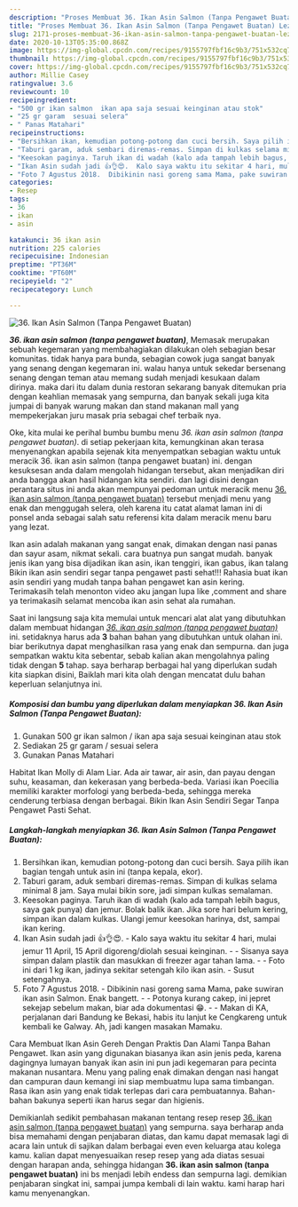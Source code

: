```yaml
---
description: "Proses Membuat 36. Ikan Asin Salmon (Tanpa Pengawet Buatan) Lezat"
title: "Proses Membuat 36. Ikan Asin Salmon (Tanpa Pengawet Buatan) Lezat"
slug: 2171-proses-membuat-36-ikan-asin-salmon-tanpa-pengawet-buatan-lezat
date: 2020-10-13T05:35:00.868Z
image: https://img-global.cpcdn.com/recipes/9155797fbf16c9b3/751x532cq70/36-ikan-asin-salmon-tanpa-pengawet-buatan-foto-resep-utama.jpg
thumbnail: https://img-global.cpcdn.com/recipes/9155797fbf16c9b3/751x532cq70/36-ikan-asin-salmon-tanpa-pengawet-buatan-foto-resep-utama.jpg
cover: https://img-global.cpcdn.com/recipes/9155797fbf16c9b3/751x532cq70/36-ikan-asin-salmon-tanpa-pengawet-buatan-foto-resep-utama.jpg
author: Millie Casey
ratingvalue: 3.6
reviewcount: 10
recipeingredient:
- "500 gr ikan salmon  ikan apa saja sesuai keinginan atau stok"
- "25 gr garam  sesuai selera"
- " Panas Matahari"
recipeinstructions:
- "Bersihkan ikan, kemudian potong-potong dan cuci bersih. Saya pilih ikan bagian tengah untuk asin ini (tanpa kepala, ekor)."
- "Taburi garam, aduk sembari diremas-remas. Simpan di kulkas selama minimal 8 jam. Saya mulai bikin sore, jadi simpan kulkas semalaman."
- "Keesokan paginya. Taruh ikan di wadah (kalo ada tampah lebih bagus, saya gak punya) dan jemur. Bolak balik ikan. Jika sore hari belum kering, simpan ikan dalam kulkas. Ulangi jemur keesokan harinya, dst, sampai ikan kering."
- "Ikan Asin sudah jadi 👍👌😍.  Kalo saya waktu itu sekitar 4 hari, mulai jemur 11 April, 15 April digoreng/diolah sesuai keinginan.  Sisanya saya simpan dalam plastik dan masukkan di freezer agar tahan lama.   Foto ini dari 1 kg ikan, jadinya sekitar setengah kilo ikan asin.  Susut setengahnya."
- "Foto 7 Agustus 2018.  Dibikinin nasi goreng sama Mama, pake suwiran ikan asin Salmon. Enak bangett.   Potonya kurang cakep, ini jepret sekejap sebelum makan, biar ada dokumentasi 😁.   Makan di KA, perjalanan dari Bandung ke Bekasi, habis itu lanjut ke Cengkareng untuk kembali ke Galway. Ah, jadi kangen masakan Mamaku."
categories:
- Resep
tags:
- 36
- ikan
- asin

katakunci: 36 ikan asin 
nutrition: 225 calories
recipecuisine: Indonesian
preptime: "PT36M"
cooktime: "PT60M"
recipeyield: "2"
recipecategory: Lunch

---
```



![36. Ikan Asin Salmon (Tanpa Pengawet Buatan)](https://img-global.cpcdn.com/recipes/9155797fbf16c9b3/751x532cq70/36-ikan-asin-salmon-tanpa-pengawet-buatan-foto-resep-utama.jpg)

<b><i>36. ikan asin salmon (tanpa pengawet buatan)</i></b>, Memasak merupakan sebuah kegemaran yang membahagiakan dilakukan oleh sebagian besar komunitas. tidak hanya para bunda, sebagian cowok juga sangat banyak yang senang dengan kegemaran ini. walau hanya untuk sekedar bersenang senang dengan teman atau memang sudah menjadi kesukaan dalam dirinya. maka dari itu dalam dunia restoran sekarang banyak ditemukan pria dengan keahlian memasak yang sempurna, dan banyak sekali juga kita jumpai di banyak warung makan dan stand makanan mall yang mempekerjakan juru masak pria sebagai chef terbaik nya.

Oke, kita mulai ke perihal bumbu bumbu menu <i>36. ikan asin salmon (tanpa pengawet buatan)</i>. di setiap pekerjaan kita, kemungkinan akan terasa menyenangkan apabila sejenak kita menyempatkan sebagian waktu untuk meracik 36. ikan asin salmon (tanpa pengawet buatan) ini. dengan kesuksesan anda dalam mengolah hidangan tersebut, akan menjadikan diri anda bangga akan hasil hidangan kita sendiri. dan lagi disini dengan perantara situs ini anda akan mempunyai pedoman untuk meracik menu <u>36. ikan asin salmon (tanpa pengawet buatan)</u> tersebut menjadi menu yang enak dan menggugah selera, oleh karena itu catat alamat laman ini di ponsel anda sebagai salah satu referensi kita dalam meracik menu baru yang lezat.

Ikan asin adalah makanan yang sangat enak, dimakan dengan nasi panas dan sayur asam, nikmat sekali. cara buatnya pun sangat mudah. banyak jenis ikan yang bisa dijadikan ikan asin, ikan tenggiri, ikan gabus, ikan talang Bikin ikan asin sendiri segar tanpa pengawet pasti sehat!!! Rahasia buat ikan asin sendiri yang mudah tanpa bahan pengawet kan asin kering. Terimakasih telah menonton video aku jangan lupa like ,comment and share ya terimakasih selamat mencoba ikan asin sehat ala rumahan.


Saat ini langsung saja kita memulai untuk mencari alat alat yang dibutuhkan dalam membuat hidangan <u><i>36. ikan asin salmon (tanpa pengawet buatan)</i></u> ini. setidaknya harus ada <b>3</b> bahan bahan yang dibutuhkan untuk olahan ini. biar berikutnya dapat menghasilkan rasa yang enak dan sempurna. dan juga sempatkan waktu kita sebentar, sebab kalian akan mengolahnya paling tidak dengan <b>5</b> tahap. saya berharap berbagai hal yang diperlukan sudah kita siapkan disini, Baiklah mari kita olah dengan mencatat dulu bahan keperluan selanjutnya ini.

<!--inarticleads1-->

##### Komposisi dan bumbu yang diperlukan dalam menyiapkan 36. Ikan Asin Salmon (Tanpa Pengawet Buatan):

1. Gunakan 500 gr ikan salmon / ikan apa saja sesuai keinginan atau stok
1. Sediakan 25 gr garam / sesuai selera
1. Gunakan  Panas Matahari


Habitat Ikan Molly di Alam Liar. Ada air tawar, air asin, dan payau dengan suhu, keasaman, dan kekerasan yang berbeda-beda. Variasi ikan Poecilia memiliki karakter morfologi yang berbeda-beda, sehingga mereka cenderung terbiasa dengan berbagai. Bikin Ikan Asin Sendiri Segar Tanpa Pengawet Pasti Sehat. 

<!--inarticleads2-->

##### Langkah-langkah menyiapkan 36. Ikan Asin Salmon (Tanpa Pengawet Buatan):

1. Bersihkan ikan, kemudian potong-potong dan cuci bersih. Saya pilih ikan bagian tengah untuk asin ini (tanpa kepala, ekor).
1. Taburi garam, aduk sembari diremas-remas. Simpan di kulkas selama minimal 8 jam. Saya mulai bikin sore, jadi simpan kulkas semalaman.
1. Keesokan paginya. Taruh ikan di wadah (kalo ada tampah lebih bagus, saya gak punya) dan jemur. Bolak balik ikan. Jika sore hari belum kering, simpan ikan dalam kulkas. Ulangi jemur keesokan harinya, dst, sampai ikan kering.
1. Ikan Asin sudah jadi 👍👌😍.  - Kalo saya waktu itu sekitar 4 hari, mulai jemur 11 April, 15 April digoreng/diolah sesuai keinginan. -  - Sisanya saya simpan dalam plastik dan masukkan di freezer agar tahan lama.  -  - Foto ini dari 1 kg ikan, jadinya sekitar setengah kilo ikan asin.  - Susut setengahnya.
1. Foto 7 Agustus 2018.  - Dibikinin nasi goreng sama Mama, pake suwiran ikan asin Salmon. Enak bangett.  -  - Potonya kurang cakep, ini jepret sekejap sebelum makan, biar ada dokumentasi 😁.  -  - Makan di KA, perjalanan dari Bandung ke Bekasi, habis itu lanjut ke Cengkareng untuk kembali ke Galway. Ah, jadi kangen masakan Mamaku.


Cara Membuat Ikan Asin Gereh Dengan Praktis Dan Alami Tanpa Bahan Pengawet. Ikan asin yang digunakan biasanya ikan asin jenis peda, karena dagingnya lumayan banyak ikan asin ini pun jadi kegemaran para pecinta makanan nusantara. Menu yang paling enak dimakan dengan nasi hangat dan campuran daun kemangi ini siap membuatmu lupa sama timbangan. Rasa ikan asin yang enak tidak terlepas dari cara pembuatannya. Bahan-bahan bakunya seperti ikan harus segar dan higienis. 

Demikianlah sedikit pembahasan makanan tentang resep resep <u>36. ikan asin salmon (tanpa pengawet buatan)</u> yang sempurna. saya berharap anda bisa memahami dengan penjabaran diatas, dan kamu dapat memasak lagi di acara lain untuk di sajikan dalam berbagai even even keluarga atau kolega kamu. kalian dapat menyesuaikan resep resep yang ada diatas sesuai dengan harapan anda, sehingga hidangan <b>36. ikan asin salmon (tanpa pengawet buatan)</b> ini bs menjadi lebih endess dan sempurna lagi. demikian penjabaran singkat ini, sampai jumpa kembali di lain waktu. kami harap hari kamu menyenangkan.
